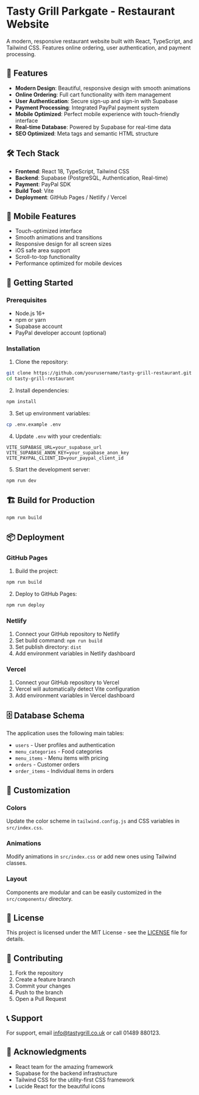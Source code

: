 # Tasty Grill Parkgate - Restaurant Website

A modern, responsive restaurant website built with React, TypeScript, and Tailwind CSS. Features online ordering, user authentication, and payment processing.

## 🚀 Features

- **Modern Design**: Beautiful, responsive design with smooth animations
- **Online Ordering**: Full cart functionality with item management
- **User Authentication**: Secure sign-up and sign-in with Supabase
- **Payment Processing**: Integrated PayPal payment system
- **Mobile Optimized**: Perfect mobile experience with touch-friendly interface
- **Real-time Database**: Powered by Supabase for real-time data
- **SEO Optimized**: Meta tags and semantic HTML structure

## 🛠️ Tech Stack

- **Frontend**: React 18, TypeScript, Tailwind CSS
- **Backend**: Supabase (PostgreSQL, Authentication, Real-time)
- **Payment**: PayPal SDK
- **Build Tool**: Vite
- **Deployment**: GitHub Pages / Netlify / Vercel

## 📱 Mobile Features

- Touch-optimized interface
- Smooth animations and transitions
- Responsive design for all screen sizes
- iOS safe area support
- Scroll-to-top functionality
- Performance optimized for mobile devices

## 🚀 Getting Started

### Prerequisites

- Node.js 16+ 
- npm or yarn
- Supabase account
- PayPal developer account (optional)

### Installation

1. Clone the repository:
```bash
git clone https://github.com/yourusername/tasty-grill-restaurant.git
cd tasty-grill-restaurant
```

2. Install dependencies:
```bash
npm install
```

3. Set up environment variables:
```bash
cp .env.example .env
```

4. Update `.env` with your credentials:
```env
VITE_SUPABASE_URL=your_supabase_url
VITE_SUPABASE_ANON_KEY=your_supabase_anon_key
VITE_PAYPAL_CLIENT_ID=your_paypal_client_id
```

5. Start the development server:
```bash
npm run dev
```

## 🏗️ Build for Production

```bash
npm run build
```

## 📦 Deployment

### GitHub Pages

1. Build the project:
```bash
npm run build
```

2. Deploy to GitHub Pages:
```bash
npm run deploy
```

### Netlify

1. Connect your GitHub repository to Netlify
2. Set build command: `npm run build`
3. Set publish directory: `dist`
4. Add environment variables in Netlify dashboard

### Vercel

1. Connect your GitHub repository to Vercel
2. Vercel will automatically detect Vite configuration
3. Add environment variables in Vercel dashboard

## 🗄️ Database Schema

The application uses the following main tables:
- `users` - User profiles and authentication
- `menu_categories` - Food categories
- `menu_items` - Menu items with pricing
- `orders` - Customer orders
- `order_items` - Individual items in orders

## 🎨 Customization

### Colors
Update the color scheme in `tailwind.config.js` and CSS variables in `src/index.css`.

### Animations
Modify animations in `src/index.css` or add new ones using Tailwind classes.

### Layout
Components are modular and can be easily customized in the `src/components/` directory.

## 📄 License

This project is licensed under the MIT License - see the [LICENSE](LICENSE) file for details.

## 🤝 Contributing

1. Fork the repository
2. Create a feature branch
3. Commit your changes
4. Push to the branch
5. Open a Pull Request

## 📞 Support

For support, email info@tastygrill.co.uk or call 01489 880123.

## 🙏 Acknowledgments

- React team for the amazing framework
- Supabase for the backend infrastructure
- Tailwind CSS for the utility-first CSS framework
- Lucide React for the beautiful icons